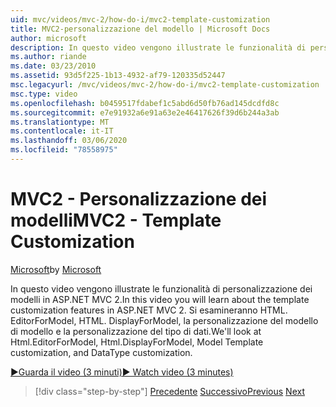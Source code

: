 ```yaml
---
uid: mvc/videos/mvc-2/how-do-i/mvc2-template-customization
title: MVC2-personalizzazione del modello | Microsoft Docs
author: microsoft
description: In questo video vengono illustrate le funzionalità di personalizzazione dei modelli in ASP.NET MVC 2. Si esaminerà HTML. EditorForModel, HTML. DisplayForModel, Model Templ...
ms.author: riande
ms.date: 03/23/2010
ms.assetid: 93d5f225-1b13-4932-af79-120335d52447
msc.legacyurl: /mvc/videos/mvc-2/how-do-i/mvc2-template-customization
msc.type: video
ms.openlocfilehash: b0459517fdabef1c5abd6d50fb76ad145dcdfd8c
ms.sourcegitcommit: e7e91932a6e91a63e2e46417626f39d6b244a3ab
ms.translationtype: MT
ms.contentlocale: it-IT
ms.lasthandoff: 03/06/2020
ms.locfileid: "78558975"
---
```

# <a name="mvc2---template-customization"></a><span data-ttu-id="7925a-104">MVC2 - Personalizzazione dei modelli</span><span class="sxs-lookup"><span data-stu-id="7925a-104">MVC2 - Template Customization</span></span>

<span data-ttu-id="7925a-105">[Microsoft](https://github.com/microsoft)</span><span class="sxs-lookup"><span data-stu-id="7925a-105">by [Microsoft](https://github.com/microsoft)</span></span>

<span data-ttu-id="7925a-106">In questo video vengono illustrate le funzionalità di personalizzazione dei modelli in ASP.NET MVC 2.</span><span class="sxs-lookup"><span data-stu-id="7925a-106">In this video you will learn about the template customization features in ASP.NET MVC 2.</span></span> <span data-ttu-id="7925a-107">Si esamineranno HTML. EditorForModel, HTML. DisplayForModel, la personalizzazione del modello di modello e la personalizzazione del tipo di dati.</span><span class="sxs-lookup"><span data-stu-id="7925a-107">We'll look at Html.EditorForModel, Html.DisplayForModel, Model Template customization, and DataType customization.</span></span>

[<span data-ttu-id="7925a-108">&#9654;Guarda il video (3 minuti)</span><span class="sxs-lookup"><span data-stu-id="7925a-108">&#9654; Watch video (3 minutes)</span></span>](https://channel9.msdn.com/Blogs/ASP-NET-Site-Videos/mvc2-template-customization)

> [!div class="step-by-step"]
> <span data-ttu-id="7925a-109">[Precedente](mvc2-model-validation.md)
> [Successivo](aspnet-mvc-2-areas.md)</span><span class="sxs-lookup"><span data-stu-id="7925a-109">[Previous](mvc2-model-validation.md)
[Next](aspnet-mvc-2-areas.md)</span></span>
